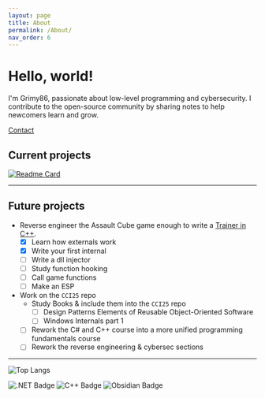 ```yaml
---
layout: page
title: About
permalink: /About/
nav_order: 6
---
```


# Hello, world!
I'm Grimy86, passionate about low-level programming and cybersecurity. I contribute to the open-source community by sharing notes to help newcomers learn and grow.

[Contact](mailto:grimy86@proton.me)

## Current projects
[![Readme Card](https://github-readme-stats.vercel.app/api/pin/?username=grimy86&repo=CCI25&theme=swift)](https://github.com/grimy86/CCI25)

---

## Future projects
- Reverse engineer the Assault Cube game enough to write a [Trainer in C++](https://github.com/grimy86/AssaultCubeTrainer).
  - [X] Learn how externals work
  - [X] Write your first internal
  - [ ] Write a dll injector
  - [ ] Study function hooking
  - [ ] Call game functions
  - [ ] Make an ESP
- Work on the `CCI25` repo
  - Study Books & include them into the `CCI25` repo
    - [ ] Design Patterns Elements of Reusable Object-Oriented Software
    - [ ] Windows Internals part 1
  - [ ] Rework the C# and C++ course into a more unified programming fundamentals course
  - [ ] Rework the reverse engineering & cybersec sections

---

<!-- https://badges.pages.dev/ -->
![Top Langs](https://github-readme-stats.vercel.app/api/top-langs/?username=grimy86&langs_count=10&theme=swift&hide_title=true&size_weight=0.5&count_weight=0.5)

![.NET Badge](https://img.shields.io/badge/.NET-512BD4?logo=dotnet&logoColor=fff&style=flat-square)
![C++ Badge](https://img.shields.io/badge/C%2B%2B-00599C?logo=cplusplus&logoColor=fff&style=flat-square)
![Obsidian Badge](https://img.shields.io/badge/Obsidian-7C3AED?logo=obsidian&logoColor=fff&style=flat-square)
